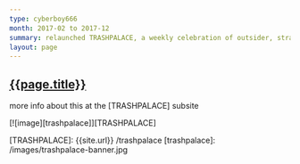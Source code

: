 ```yaml
---
type: cyberboy666
month: 2017-02 to 2017-12
summary: relaunched TRASHPALACE, a weekly celebration of outsider, strange, experimental and cult cinema
layout: page
---
```


## [ {{page.title}} ]({{page.url}})

more info about this at the [TRASHPALACE] subsite

[![image][trashpalace]][TRASHPALACE]

[TRASHPALACE]: {{site.url}} /trashpalace
[trashpalace]: /images/trashpalace-banner.jpg
